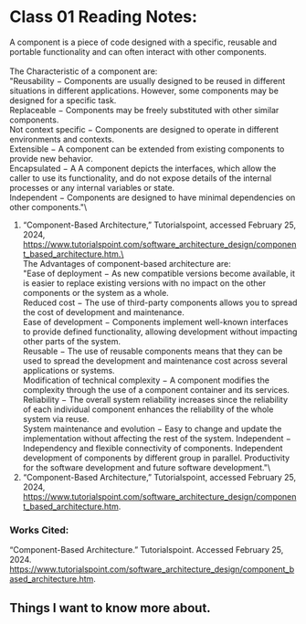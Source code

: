 # Class 01 Reading Notes:

A component is a piece of code designed with a specific, reusable and portable functionality and can often interact with other components.\
\
The Characteristic of a component are:\
"Reusability − Components are usually designed to be reused in different situations in different applications. However, some components may be designed for a specific task.\
Replaceable − Components may be freely substituted with other similar components.\
Not context specific − Components are designed to operate in different environments and contexts.\
Extensible − A component can be extended from existing components to provide new behavior.\
Encapsulated − A A component depicts the interfaces, which allow the caller to use its functionality, and do not expose details of the internal processes or any internal variables or state.\
Independent − Components are designed to have minimal dependencies on other components."\
1. “Component-Based Architecture,” Tutorialspoint, accessed February 25, 2024, https://www.tutorialspoint.com/software_architecture_design/component_based_architecture.htm.\
\
The Advantages of component-based architecture are:\
"Ease of deployment − As new compatible versions become available, it is easier to replace existing versions with no impact on the other components or the system as a whole.\
Reduced cost − The use of third-party components allows you to spread the cost of development and maintenance.\
Ease of development − Components implement well-known interfaces to provide defined functionality, allowing development without impacting other parts of the system.\
Reusable − The use of reusable components means that they can be used to spread the development and maintenance cost across several applications or systems.\
Modification of technical complexity − A component modifies the complexity through the use of a component container and its services.\
Reliability − The overall system reliability increases since the reliability of each individual component enhances the reliability of the whole system via reuse.\
System maintenance and evolution − Easy to change and update the implementation without affecting the rest of the system.
Independent − Independency and flexible connectivity of components. Independent development of components by different group in parallel. Productivity for the software development and future software development."\
1. “Component-Based Architecture,” Tutorialspoint, accessed February 25, 2024, https://www.tutorialspoint.com/software_architecture_design/component_based_architecture.htm.

### Works Cited:
“Component-Based Architecture.” Tutorialspoint. Accessed February 25, 2024. https://www.tutorialspoint.com/software_architecture_design/component_based_architecture.htm.

## Things I want to know more about.
